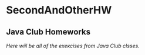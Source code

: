 # SecondAndOtherHW

## Java Club Homeworks

*Here wiil be all of the exeксises from Java Club clsses.*
